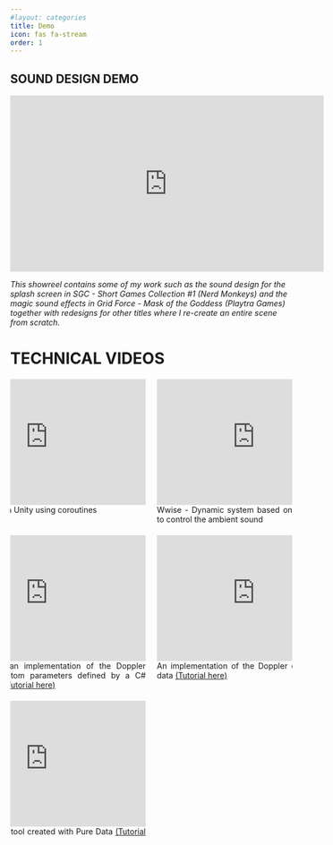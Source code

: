 ```yaml
---
#layout: categories
title: Demo
icon: fas fa-stream
order: 1
---
```


<style>
/*main video*/
.video-container {
  text-align: center;
}

.video-container iframe {
  width: 560px;
  height: 315px;
}
/*mobile responsiveness*/
@media (max-width: 767px) {
  .video-container {
    width: 100%;
  }

  .video-container iframe {
    width: 100%;
    height: auto;
  }
}

/* Video gallery */
.video-gallery {
  margin: 20px 0;
  overflow: hidden;
}

.grid-container {
  display: flex;
  justify-content: center;
  margin: 0;
}

.grid {
  display: grid;
  grid-template-columns: repeat(2, 1fr);
  grid-gap: 20px;
}

.grid-item {
  position: relative;
  padding-bottom: 0;
}

.grid-item iframe {
  width: 350px;
  height: 225px;
  object-fit: cover;
  border: 0px;
}

.video-text {
  font-size: 14px;
  text-align: justify;
  margin-top: 0px;
  width: 100%;
  max-width: 350px;
  margin-left: auto;
  margin-right: auto;
}

/* Mobile responsiveness */
@media (max-width: 768px) {
  .grid {
    grid-template-columns: repeat(1, 1fr);
  }

  .grid-item {
    padding-bottom: 0;
    width: 90%;
    margin-left: auto;
    margin-right: auto;
  }

  .grid-item iframe {
    width: 100%;
    height: auto;
    padding-bottom: 0;
  }
}
</style>


## SOUND DESIGN DEMO

<div style="text-align: center;">
  <div class="video-container">
    <iframe width="560" height="315" src="https://www.youtube.com/embed/mjOHrn_9Cf4" title="YouTube video player" frameborder="0" allow="accelerometer; autoplay; clipboard-write; encrypted-media; gyroscope; picture-in-picture; web-share" allowfullscreen></iframe>
  </div>
</div>

_This showreel contains some of my work such as the sound design for the splash screen in SGC - Short Games Collection #1 (Nerd Monkeys) and the magic sound effects in Grid Force - Mask of the Goddess (Playtra Games) together with redesigns for other titles  where I re-create an entire scene from scratch._


# TECHNICAL VIDEOS 
<div class="video-gallery">
  <div class="grid-container">
    <div class="grid">
      <div class="grid-item">
        <iframe src="https://www.youtube.com/embed/CJgiMFAX7Ds?si=gJP0K2Ii8JTIr98w"></iframe>
        <div class="video-text"> Soundscaping in Unity using coroutines</div>
      </div>
      <div class="grid-item">
        <iframe src="https://www.youtube.com/embed/k-9P_lPWnS4?si=0f9-506JbyNiIeod"></iframe>
        <div class="video-text"> Wwise - Dynamic system based on day/night cycle to control the ambient sound </div>
      </div>
      <div class="grid-item">
        <iframe src="https://www.youtube.com/embed/cUD6vHqMwLU"></iframe>
        <div class="video-text"> Demonstrating an implementation of the Doppler effect with custom parameters defined by a C# script in Unity <a href="https://nico-audio.github.io/posts/doppler-effect/">(Tutorial here)</a> </div>
      </div>
      <div class="grid-item">
        <iframe src="https://www.youtube.com/embed/X8SD_jf_PII"></iframe>
        <div class="video-text"> An implementation of the Doppler effect with Pure data <a href="https://nico-audio.github.io/posts/doppler-effect/">(Tutorial here)</a></div>
      </div>
      <div class="grid-item">
        <iframe src="https://www.youtube.com/embed/Gj6VqbLJr6I"></iframe>
        <div class="video-text"> A sound design tool created with Pure Data <a href="https://nico-audio.github.io/posts/easteregg/">(Tutorial here)</a></div>
      </div>
    </div>
  </div>
</div>
